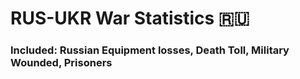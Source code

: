 # RUS-UKR War Statistics 🇷🇺
### Included: Russian Equipment losses, Death Toll, Military Wounded, Prisoners
